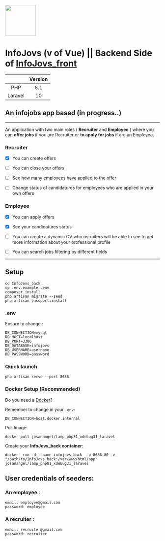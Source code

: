 <img src="https://github.com/joseangelcrn/InfoJovs_front/assets/47973568/d791fb03-8a2c-4dcf-af0d-00152e932339" width="100" height="100"> 


# InfoJovs (v of Vue) || Backend Side of [InfoJovs_front](https://github.com/joseangelcrn/InfoJovs_front)


|         | Version    |
| :---:   | :---: | 
| PHP     | 8.1   |
| Laravel     | 10   |

## An infojobs app based (in progress..)

<hr>

An application with two main roles ( **Recruiter** and **Employee** )  where you can **offer jobs** if you are  Recruiter or **to apply for jobs** if are an Employee.


### **Recruiter**

- [x] You can create offers
- [ ] You can close your offers 
- [ ] See how many employees have applied to the offer
- [ ] Change status of candidatures for employees who are applied in your own offers


### **Employee**

- [x] You can apply offers
- [x] See your candidatures status
- [ ] You can create a dynamic CV who recruiters will be able to see to get more information about your professional profile
- [ ] You can search jobs filtering by different fields

      
<hr>

## Setup 

```
cd InfoJovs_back
cp .env.example .env
composer install 
php artisan migrate --seed
php artisan passport:install
```

### .env

Ensure to change :
```
DB_CONNECTION=mysql
DB_HOST=localhost
DB_PORT=3306
DB_DATABASE=infojovs
DB_USERNAME=username
DB_PASSWORD=password
```

### Quick launch

````
php artisan serve --port 8686
````

### Docker Setup  (Recommended)

Do you need a [Docker](https://hub.docker.com/repository/docker/josanangel/lamp_php81_xdebug31_laravel/general)?

Remember to change in your `.env`:

````
DB_CONNECTION=host.docker.internal
````

Pull Image:

````
docker pull josanangel/lamp_php81_xdebug31_laravel
````

Create your **InfoJovs_back container**: 

````
docker  run -d --name infojovs_back  -p 8686:80 -v "/path/to/InfoJovs_back:/var/www/html/app" josanangel/lamp_php81_xdebug31_laravel
````

## User credentials of seeders:

### An employee : 

```
email: employee@gmail.com
password: employee
```

### A recruiter : 

```
email: recruiter@gmail.com
password: recruiter
```

